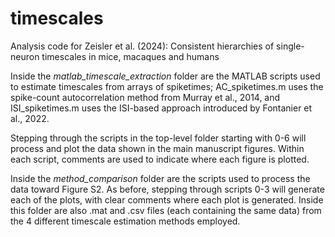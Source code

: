 # timescales
Analysis code for Zeisler et al. (2024): Consistent hierarchies of single-neuron timescales in mice, macaques and humans

Inside the *matlab_timescale_extraction* folder are the MATLAB scripts used to estimate timescales from arrays of spiketimes; AC_spiketimes.m uses the spike-count autocorrelation method from Murray et al., 2014, and ISI_spiketimes.m uses the ISI-based approach introduced by Fontanier et al., 2022.

Stepping through the scripts in the top-level folder starting with 0-6 will process and plot the data shown in the main manuscript figures. Within each script, comments are used to indicate where each figure is plotted.

Inside the *method_comparison* folder are the scripts used to process the data toward Figure S2. As before, stepping through scripts 0-3 will generate each of the plots, with clear comments where each plot is generated. Inside this folder are also .mat and .csv files (each containing the same data) from the 4 different timescale estimation methods employed.
